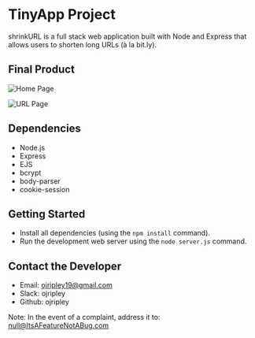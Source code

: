 # TinyApp Project

shrinkURL is a full stack web application built with Node and Express that allows users to shorten long URLs (à la bit.ly).

## Final Product

![Home Page](https://i.imgur.com/SX4MxGC.png[/img])

![URL Page](https://i.imgur.com/8SN24Ua.png[/img])

## Dependencies

- Node.js
- Express
- EJS
- bcrypt
- body-parser
- cookie-session

## Getting Started

- Install all dependencies (using the `npm install` command).
- Run the development web server using the `node server.js` command.

## Contact the Developer

- Email: ojripley19@gmail.com
- Slack: ojripley
- Github: ojripley

Note: In the event of a complaint,
address it to: null@ItsAFeatureNotABug.com
